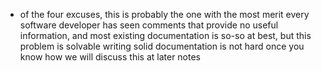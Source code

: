 - of the four excuses, this is probably the one with the most merit every software  developer has seen comments that provide no useful information, and most existing documentation is so-so at best, but this problem is solvable writing solid documentation is not hard once you know how we will discuss this at later notes